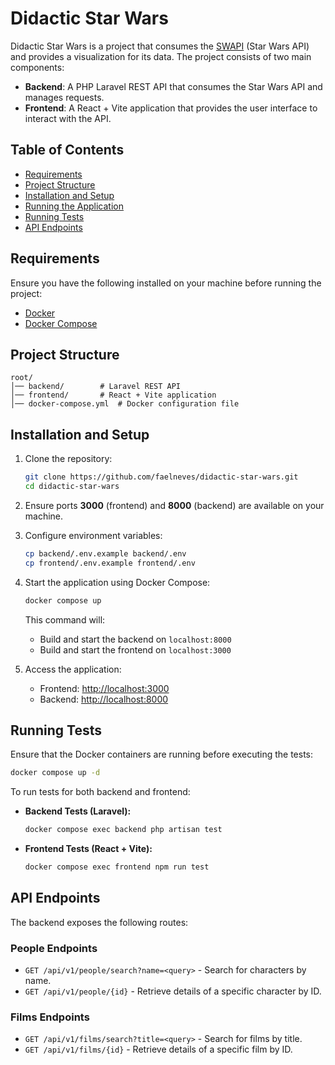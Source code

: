 # Didactic Star Wars

Didactic Star Wars is a project that consumes the [SWAPI](https://swapi.dev/) (Star Wars API) and provides a visualization for its data. The project consists of two main components:

- **Backend**: A PHP Laravel REST API that consumes the Star Wars API and manages requests.
- **Frontend**: A React + Vite application that provides the user interface to interact with the API.

## Table of Contents
- [Requirements](#requirements)
- [Project Structure](#project-structure)
- [Installation and Setup](#installation-and-setup)
- [Running the Application](#running-the-application)
- [Running Tests](#running-tests)
- [API Endpoints](#api-endpoints)

## Requirements
Ensure you have the following installed on your machine before running the project:

- [Docker](https://www.docker.com/get-started)
- [Docker Compose](https://docs.docker.com/compose/)

## Project Structure
```
root/
│── backend/        # Laravel REST API
│── frontend/       # React + Vite application
│── docker-compose.yml  # Docker configuration file
```

## Installation and Setup

1. Clone the repository:
   ```sh
   git clone https://github.com/faelneves/didactic-star-wars.git
   cd didactic-star-wars
   ```

2. Ensure ports **3000** (frontend) and **8000** (backend) are available on your machine.

3. Configure environment variables:
   ```sh
   cp backend/.env.example backend/.env
   cp frontend/.env.example frontend/.env
   ```

4. Start the application using Docker Compose:
   ```sh
   docker compose up
   ```
   This command will:
   - Build and start the backend on `localhost:8000`
   - Build and start the frontend on `localhost:3000`

5. Access the application:
   - Frontend: [http://localhost:3000](http://localhost:3000)
   - Backend: [http://localhost:8000](http://localhost:8000)

## Running Tests

Ensure that the Docker containers are running before executing the tests:
```sh
docker compose up -d
```

To run tests for both backend and frontend:

- **Backend Tests (Laravel):**
  ```sh
  docker compose exec backend php artisan test
  ```

- **Frontend Tests (React + Vite):**
  ```sh
  docker compose exec frontend npm run test
  ```

## API Endpoints

The backend exposes the following routes:

### People Endpoints
- `GET /api/v1/people/search?name=<query>` - Search for characters by name.
- `GET /api/v1/people/{id}` - Retrieve details of a specific character by ID.

### Films Endpoints
- `GET /api/v1/films/search?title=<query>` - Search for films by title.
- `GET /api/v1/films/{id}` - Retrieve details of a specific film by ID.
